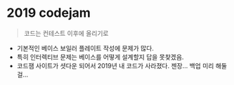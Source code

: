# 2019 codejam

> 코드는 컨테스트 이후에 올리기로

- 기본적인 베이스 보일러 플레이트 작성에 문제가 많다.
- 특히 인터렉티브 문제는 베이스를 어떻게 설계할지 답을 못찾겠음.
- 코드잼 사이트가 셧다운 되어서 2019년 내 코드가 사라졌다. 젠장... 백업 미리 해둘걸... 

